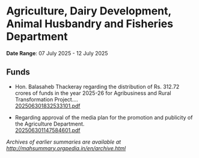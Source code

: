 # Agriculture, Dairy Development, Animal Husbandry and Fisheries Department

**Date Range**: 07 July 2025 - 12 July 2025


## Funds
- Hon. Balasaheb Thackeray regarding the distribution of Rs. 312.72 crores of funds in the year 2025-26 for Agribusiness and Rural Transformation Project....\
  [202506301832533101.pdf](https://gr.maharashtra.gov.in/Site/Upload/Government%20Resolutions/English/202506301832533101.pdf)

- Regarding approval of the media plan for the promotion and publicity of the Agriculture Department.\
  [202506301147584601.pdf](https://gr.maharashtra.gov.in/Site/Upload/Government%20Resolutions/English/202506301147584601.pdf)


*Archives of earlier summaries are available at http://mahsummary.orgpedia.in/en/archive.html*